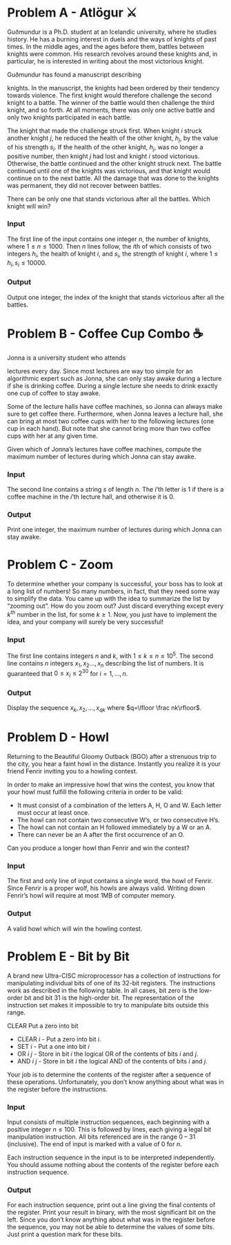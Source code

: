 # Problem A - Atlögur ⚔️

Guðmundur is a Ph.D. student at an Icelandic university, where he studies history. He has a burning interest in duels and the ways of knights of past times. In the middle ages, and the ages before them, battles between knights were common. His research revolves around these knights and, in particular, he is interested in writing about the most victorious knight.

Guðmundur has found a manuscript describing

knights. In the manuscript, the knights had been ordered by their tendency towards violence. The first knight would therefore challenge the second knight to a battle. The winner of the battle would then challenge the third knight, and so forth. At all moments, there was only one active battle and only two knights participated in each battle.

The knight that made the challenge struck first. When knight $i$ struck another knight $j$, he reduced the health of the other knight, $h_j$, by the value of his strength $s_i$. If the health of the other knight, $h_j$, was no longer a positive number, then knight $j$ had lost and knight $i$ stood victorious. Otherwise, the battle continued and the other knight struck next. The battle continued until one of the knights was victorious, and that knight would continue on to the next battle. All the damage that was done to the knights was permanent, they did not recover between battles.

There can be only one that stands victorious after all the battles. Which knight will win?

### Input

The first line of the input contains one integer $n$, the number of knights, where $1 \leq n \leq 1000$. Then $n$ lines follow, the $i$th of which consists of two integers $h_i$, the health of knight $i$, and $s_i$, the strength of knight $i$, where $1 \leq h_i,s_i \leq 10000$.

### Output

Output one integer, the index of the knight that stands victorious after all the battles.


# Problem B - Coffee Cup Combo ☕

Jonna is a university student who attends

lectures every day. Since most lectures are way too simple for an algorithmic expert such as Jonna, she can only stay awake during a lecture if she is drinking coffee. During a single lecture she needs to drink exactly one cup of coffee to stay awake.

Some of the lecture halls have coffee machines, so Jonna can always make sure to get coffee there. Furthermore, when Jonna leaves a lecture hall, she can bring at most two coffee cups with her to the following lectures (one cup in each hand). But note that she cannot bring more than two coffee cups with her at any given time.

Given which of Jonna’s lectures have coffee machines, compute the maximum number of lectures during which Jonna can stay awake.

### Input

The second line contains a string $s$ of length $n$. The $i$’th letter is 1 if there is a coffee machine in the $i$’th lecture hall, and otherwise it is 0.

### Output

Print one integer, the maximum number of lectures during which Jonna can stay awake.


# Problem C - Zoom

To determine whether your company is successful, your boss has to look at a long list of numbers! So many numbers, in fact, that they need some way to simplify the data. You came up with the idea to summarize the list by “zooming out”. How do you zoom out? Just discard everything except every $k^{th}$ number in the list, for some $k \geq 1$. Now, you just have to implement the idea, and your company will surely be very successful!

### Input

The first line contains integers $n$ and $k$, with $1 \leq k \leq n \leq 10^5$. The second line contains $n$ integers $x_1,x_2 \dots ,x_n$ describing the list of numbers. It is guaranteed that $0 \leq x_i \leq 2^{30}$ for $i=1, \dots ,n$.

### Output

Display the sequence $x_k,x_2, \dots ,x_{qk}$ where $q=\lfloor \frac nk\rfloor$.


# Problem D - Howl

Returning to the Beautiful Gloomy Outback (BGO) after a strenuous trip to the city, you hear a faint howl in the distance. Instantly you realize it is your friend Fenrir inviting you to a howling contest.

In order to make an impressive howl that wins the contest, you know that your howl must fulfill the following criteria in order to be valid:

* It must consist of a combination of the letters A, H, O and W. Each letter must occur at least once.
* The howl can not contain two consecutive W’s, or two consecutive H’s.
* The howl can not contain an H followed immediately by a W or an A.
* There can never be an A after the first occurrence of an O.

Can you produce a longer howl than Fenrir and win the contest?

### Input

The first and only line of input contains a single word, the howl of Fenrir. Since Fenrir is a proper wolf, his howls are always valid. Writing down Fenrir’s howl will require at most 1MB of computer memory.

### Output

A valid howl which will win the howling contest.

# Problem E - Bit by Bit

A brand new Ultra-CISC microprocessor has a collection of instructions for manipulating individual bits of one of its 32-bit registers. The instructions work as described in the following table. In all cases, bit zero is the low-order bit and bit 31 is the high-order bit. The representation of the instruction set makes it impossible to try to manipulate bits outside this range.

CLEAR
Put a zero into bit

* CLEAR $i$ - Put a zero into bit $i$.
* SET $i$ - Put a one into bit $i$ 
* OR $i$ $j$ - Store in bit $i$ the logical OR of the contents of bits $i$ and $j$.
* AND $i$ $j$ - Store in bit $i$ the logical AND of the contents of bits $i$ and $j$.

Your job is to determine the contents of the register after a sequence of these operations. Unfortunately, you don’t know anything about what was in the register before the instructions.

### Input

Input consists of multiple instruction sequences, each beginning with a positive integer $n \leq 100$. This is followed by lines, each giving a legal bit manipulation instruction. All bits referenced are in the range 0 – 31 (inclusive). The end of input is marked with a value of 0 for $n$.

Each instruction sequence in the input is to be interpreted independently. You should assume nothing about the contents of the register before each instruction sequence.

### Output

For each instruction sequence, print out a line giving the final contents of the register. Print your result in binary, with the most significant bit on the left. Since you don’t know anything about what was in the register before the sequence, you may not be able to determine the values of some bits. Just print a question mark for these bits.